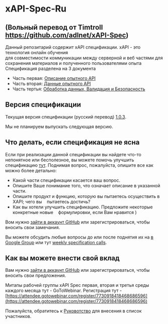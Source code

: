 # xAPI-Spec-Ru
## (Вольный перевод от Timtroll https://github.com/adlnet/xAPI-Spec)

Данный репозитарий содержит xAPI спецификации. xAPI - это технология онлайн обучения  
для совместимости коммуникации между серверной и веб частями для сохранения материалов 
и полученного пользователями опыта Спецификация разделена на 3 документа

*   Часть первая:   [Описание опытного API](./xAPI-About.md#partone)
*   Часть вторая:   [Данные опытного API](./xAPI-Data.md#parttwo)
*   Часть тертья:   [Обработка данных, Валидация и Безопасность](./xAPI-Communication.md#partthree)

## Версия спецификации

Текущая версия спецификации (русский перевод)
[1.0.3](https://github.com/adlnet/xAPI-Spec-Ru/).

Мы не планируем выпускать следующая версию.

## Что делать, если спецификация не ясна

Если при реализации данной спецификации вы найдете что-то непонятное или
бесполезное, вы можете помочь улучшить спецификацию [тут](https://github.com/adlnet/xAPI-Spec/issues).
Поднимая вопрос, пожалуйста, опишите все как можно более детально:

* Какой части спецификации касается ваш вопрос.
* Опишите Ваше понимание того, что означает описание в указанной части.
* Опишите продукт и функцию, которую вы пытаетесь осуществить в XAPI; чего вы
   пытаетесь достичь?
* Как вы хотели улучшить спецификацию. Предложите некоторые конкретные новые
   формулировки, если Вам нравится )

Вом нужно [зайти в аккаунт GitHub](https://github.com/signup/free) или зарегистрироваться, 
чтобы вносить свои замечания.

Вы можете обсудить любые вопросы до или после поднятия их на
[в Google Group](https://groups.google.com/a/adlnet.gov/forum/#!forum/xapi-spec)
или тут
[weekly specification calls](https://attendee.gotowebinar.com/register/7730918418468686596).

## Как вы можете внести свой вклад

Вам нужно [зайти в аккаунт GitHub](https://github.com/signup/free) или зарегистрироваться, 
чтобы вносить свои предложения.

Митапы рабочей группы xAPI Spec
первая, вторая и третья среды каждого месяца тут - GoToWebinar. Регистрация тут - [https://attendee.gotowebinar.com/register/7730918418468686596](https://attendee.gotowebinar.com/register/7730918418468686596)

Пожалуйста, обратитесь к [Руковотство](CONTRIBUTING.md) для внесения в список участников.
